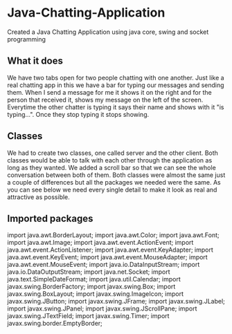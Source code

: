 # Java-Chatting-Application
Created a Java Chatting Application using java core, swing and socket programming 

## What it does
We have two tabs open for two people chatting with one another. Just like a real chatting app in this we have a bar for typing our messages and sending them. When I send a message for me it shows it on the right and for the person that received it, shows my message on the left of the screen. Everytime the other chatter is typing it says their name and shows with it "is typing...". Once they stop typing it stops showing. 

## Classes
We had to create two classes, one called server and the other client. Both classes would be able to talk with each other through the application as long as they wanted. We added a scroll bar so that we can see the whole conversation between both of them. Both classes were almost the same just a couple of differences but all the packages we needed were the same. As you can see below we need every single detail to make it look as real and attractive as possible. 

## Imported packages
import java.awt.BorderLayout;
import java.awt.Color;
import java.awt.Font;
import java.awt.Image;
import java.awt.event.ActionEvent;
import java.awt.event.ActionListener;
import java.awt.event.KeyAdapter;
import java.awt.event.KeyEvent;
import java.awt.event.MouseAdapter;
import java.awt.event.MouseEvent;
import java.io.DataInputStream;
import java.io.DataOutputStream;
import java.net.Socket;
import java.text.SimpleDateFormat;
import java.util.Calendar;
import javax.swing.BorderFactory;
import javax.swing.Box;
import javax.swing.BoxLayout;
import javax.swing.ImageIcon;
import javax.swing.JButton;
import javax.swing.JFrame;
import javax.swing.JLabel;
import javax.swing.JPanel;
import javax.swing.JScrollPane;
import javax.swing.JTextField;
import javax.swing.Timer;
import javax.swing.border.EmptyBorder;
